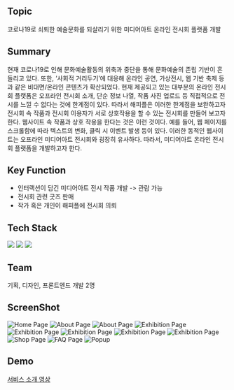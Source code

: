 ## Topic

코로나19로 쇠퇴한 예술문화를 되살리기 위한 미디어아트 온라인 전시회 플랫폼 개발

## Summary

현재 코로나19로 인해 문화예술활동의 위축과 중단을 통해 문화예술의 존립 기반이 흔들리고 있다. 또한, ‘사회적 거리두기’에 대응해 온라인 공연, 가상전시, 웹 기반 축제 등과 같은 비대면/온라인 콘텐츠가 확산되었다. 현재 제공되고 있는 대부분의 온라인 전시회 플랫폼은 오프라인 전시회 소개, 단순 정보 나열, 작품 사진 업로드 등 직접적으로 전시를 느낄 수 없다는 것에 한계점이 있다. 따라서 해피플은 이러한 한계점을 보완하고자 전시회 속 작품과 전시회 이용자가 서로 상호작용을 할 수 있는 전시회를 만들어 보고자 한다. 웹사이트 속 작품과 상호 작용을 한다는 것은 이런 것이다. 예를 들어, 웹 페이지를 스크롤함에 따라 텍스트의 변화, 클릭 시 이벤트 발생 등이 있다. 이러한 동적인 웹사이트는 오프라인 미디어아트 전시회와 굉장히 유사하다. 따라서, 미디어아트 온라인 전시회 플랫폼을 개발하고자 한다.

## Key Function

- 인터랙션이 담긴 미디어아트 전시 작품 개발 -> 관람 가능
- 전시회 관련 굿즈 판매
- 작가 혹은 개인이 해피플에 전시회 의뢰

## Tech Stack
<img src="https://img.shields.io/badge/React-61DAFB?style=flat-square&logo=React&logoColor=black"/> <img src="https://img.shields.io/badge/JavaScript-F7DF1E?style=flat-square&logo=javascript&logoColor=white"/> <img src="https://img.shields.io/badge/CSS3-1572B6?style=flat-square&logo=css3&logoColor=white"/>

## Team

기획, 디자인, 프론트엔드 개발 2명

## ScreenShot
![Home Page](https://user-images.githubusercontent.com/50357236/201011940-41453f97-a85e-4cd5-96ef-49944f86d7a2.png)
![About Page](https://user-images.githubusercontent.com/50357236/201012167-d27b4145-aef8-4a5c-aad5-6b6e05010f05.png)
![About Page](https://user-images.githubusercontent.com/50357236/201012224-24ade874-9710-4f6b-af0b-9e8852371ae2.png)
![Exhibition Page](https://user-images.githubusercontent.com/50357236/201012235-a8518d1d-992f-4ef5-9c5c-0626b4397074.png)
![Exhibition Page](https://user-images.githubusercontent.com/50357236/201012238-fb735a23-8d10-4fa3-8c9e-26638dc73914.png)
![Exhibition Page](https://user-images.githubusercontent.com/50357236/201012242-f4b892a3-8993-4599-80e8-b346ea627642.png)
![Exhibition Page](https://user-images.githubusercontent.com/50357236/201012244-8284d6d6-34a9-40a3-a1ef-d60b05d2af70.png)
![Exhibition Page](https://user-images.githubusercontent.com/50357236/201012249-9c2c6066-c833-43ec-8d18-68482008bd4b.png)
![Shop Page](https://user-images.githubusercontent.com/50357236/201012253-0e839e2b-1d41-4319-b1af-ac24000f3759.png)
![FAQ Page](https://user-images.githubusercontent.com/50357236/201012255-c8f45980-f1a3-405f-9111-5abf648433e0.png)
![Popup](https://user-images.githubusercontent.com/50357236/201012262-9e53f7c6-1097-44d2-835e-a234240f6e43.png)


## Demo

[서비스 소개 영상](https://www.youtube.com/watch?v=0qnpFi9XPi8)
